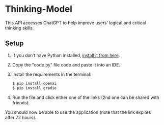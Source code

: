 # Thinking-Model

This API accesses ChatGPT to help improve users' logical and critical thinking skills.

## Setup

1. If you don’t have Python installed, [install it from here](https://www.python.org/downloads/).

2. Copy the "code.py" file code and paste it into an IDE.

3. Install the requirements in the terminal:

   ```bash
   $ pip install openai
   $ pip install gradio
   ```

4. Run the file and click either one of the links (2nd one can be shared with friends).

You should now be able to use the application (note that the link expires after 72 hours).
